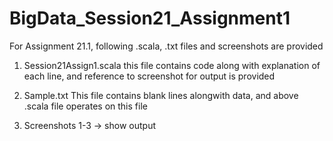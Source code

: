 # BigData_Session21_Assignment1

For Assignment 21.1, following .scala, .txt files and screenshots are provided

1. Session21Assign1.scala
this file contains code along with explanation of each line, and reference to screenshot for output is provided

2. Sample.txt
This file contains blank lines alongwith data, and above .scala file operates on this file

3. Screenshots 1-3 -> show output
